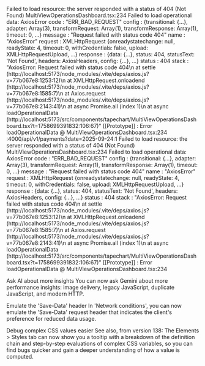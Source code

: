 Failed to load resource: the server responded with a status of 404 (Not Found)
MultiViewOperationsDashboard.tsx:234 Failed to load operational data: 
AxiosError
code
: 
"ERR_BAD_REQUEST"
config
: 
{transitional: {…}, adapter: Array(3), transformRequest: Array(1), transformResponse: Array(1), timeout: 0, …}
message
: 
"Request failed with status code 404"
name
: 
"AxiosError"
request
: 
XMLHttpRequest {onreadystatechange: null, readyState: 4, timeout: 0, withCredentials: false, upload: XMLHttpRequestUpload, …}
response
: 
{data: {…}, status: 404, statusText: 'Not Found', headers: AxiosHeaders, config: {…}, …}
status
: 
404
stack
: 
"AxiosError: Request failed with status code 404\n    at settle (http://localhost:5173/node_modules/.vite/deps/axios.js?v=77b067e8:1253:12)\n    at XMLHttpRequest.onloadend (http://localhost:5173/node_modules/.vite/deps/axios.js?v=77b067e8:1585:7)\n    at Axios.request (http://localhost:5173/node_modules/.vite/deps/axios.js?v=77b067e8:2143:41)\n    at async Promise.all (index 1)\n    at async loadOperationalData (http://localhost:5173/src/components/tapechart/MultiViewOperationsDashboard.tsx?t=1758699391832:106:67)"
[[Prototype]]
: 
Error
loadOperationalData	@	MultiViewOperationsDashboard.tsx:234
:4000/api/v1/payments?date=2025-09-24:1 
 Failed to load resource: the server responded with a status of 404 (Not Found)
MultiViewOperationsDashboard.tsx:234 Failed to load operational data: 
AxiosError
code
: 
"ERR_BAD_REQUEST"
config
: 
{transitional: {…}, adapter: Array(3), transformRequest: Array(1), transformResponse: Array(1), timeout: 0, …}
message
: 
"Request failed with status code 404"
name
: 
"AxiosError"
request
: 
XMLHttpRequest {onreadystatechange: null, readyState: 4, timeout: 0, withCredentials: false, upload: XMLHttpRequestUpload, …}
response
: 
{data: {…}, status: 404, statusText: 'Not Found', headers: AxiosHeaders, config: {…}, …}
status
: 
404
stack
: 
"AxiosError: Request failed with status code 404\n    at settle (http://localhost:5173/node_modules/.vite/deps/axios.js?v=77b067e8:1253:12)\n    at XMLHttpRequest.onloadend (http://localhost:5173/node_modules/.vite/deps/axios.js?v=77b067e8:1585:7)\n    at Axios.request (http://localhost:5173/node_modules/.vite/deps/axios.js?v=77b067e8:2143:41)\n    at async Promise.all (index 1)\n    at async loadOperationalData (http://localhost:5173/src/components/tapechart/MultiViewOperationsDashboard.tsx?t=1758699391832:106:67)"
[[Prototype]]
: 
Error
loadOperationalData	@	MultiViewOperationsDashboard.tsx:234
﻿

Ask AI about more insights
You can now ask Gemini about more performance insights: image delivery, legacy JavaScript, duplicate JavaScript, and modern HTTP.

Emulate the 'Save-Data' header
In 'Network conditions', you can now emulate the 'Save-Data' request header that indicates the client's preference for reduced data usage.

Debug complex CSS values easier
See also, from version 138: The Elements > Styles tab can now show you a tooltip with a breakdown of the definition chain and step-by-step evaluations of complex CSS variables, so you can find bugs quicker and gain a deeper understanding of how a value is computed.